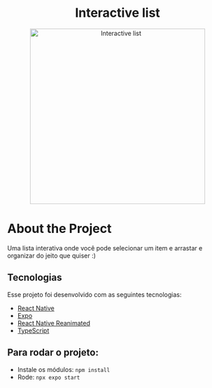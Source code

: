 <h1 align="center">Interactive list</h1>

<p align="center">
  <img alt="Interactive list" src="./.screens/home.gif" height="400">
</p>

# About the Project

<p>
  Uma lista interativa onde você pode selecionar um item e arrastar e organizar do jeito que quiser :)
</p>

## Tecnologias

Esse projeto foi desenvolvido com as seguintes tecnologias:

- [React Native](https://reactnative.dev)
- [Expo](https://expo.io)
- [React Native Reanimated](https://docs.swmansion.com/react-native-reanimated/)
- [TypeScript](https://www.typescriptlang.org)


## Para rodar o projeto:

- Instale os módulos: `npm install`
- Rode: `npx expo start`